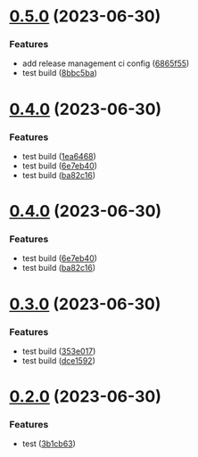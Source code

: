 # [0.5.0](https://github.com/afrianjunior/pocket-dev/compare/v0.4.0...v0.5.0) (2023-06-30)


### Features

* add release management ci config ([6865f55](https://github.com/afrianjunior/pocket-dev/commit/6865f555f9a1470cabe3ebdf48e35f9b92d96c85))
* test build ([8bbc5ba](https://github.com/afrianjunior/pocket-dev/commit/8bbc5bafacadfa76a88af50ef32e3594feace04f))

# [0.4.0](https://github.com/afrianjunior/pocket-dev/compare/v0.3.0...v0.4.0) (2023-06-30)


### Features

* test build ([1ea6468](https://github.com/afrianjunior/pocket-dev/commit/1ea6468f37e5816c0950672b65d433d20068e326))
* test build ([6e7eb40](https://github.com/afrianjunior/pocket-dev/commit/6e7eb409d94d8f9867e68ff328b30261f0d25b1d))
* test build ([ba82c16](https://github.com/afrianjunior/pocket-dev/commit/ba82c16c7ba95d8c4c2bd9133dd31bd858f03195))

# [0.4.0](https://github.com/afrianjunior/pocket-dev/compare/v0.3.0...v0.4.0) (2023-06-30)


### Features

* test build ([6e7eb40](https://github.com/afrianjunior/pocket-dev/commit/6e7eb409d94d8f9867e68ff328b30261f0d25b1d))
* test build ([ba82c16](https://github.com/afrianjunior/pocket-dev/commit/ba82c16c7ba95d8c4c2bd9133dd31bd858f03195))

# [0.3.0](https://github.com/afrianjunior/pocket-dev/compare/v0.2.0...v0.3.0) (2023-06-30)


### Features

* test build ([353e017](https://github.com/afrianjunior/pocket-dev/commit/353e017ac8774b010198925bd8a5028db09db4ad))
* test build ([dce1592](https://github.com/afrianjunior/pocket-dev/commit/dce1592638371f38f6c1f72a827b3b096817bb6e))

# [0.2.0](https://github.com/afrianjunior/pocket-dev/compare/v0.1.0...v0.2.0) (2023-06-30)


### Features

* test ([3b1cb63](https://github.com/afrianjunior/pocket-dev/commit/3b1cb63dc70864c2d9a3ae3d4e6c39af42158881))
